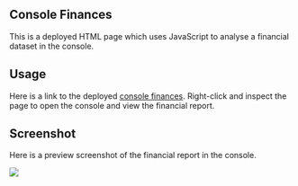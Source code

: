 ## Console Finances

This is a deployed HTML page which uses JavaScript to analyse a financial dataset in the console.

## Usage

Here is a link to the deployed [console finances](https://kane-chang.github.io/console-finances). Right-click and inspect the page to open the console and view the financial report.

## Screenshot

Here is a preview screenshot of the financial report in the console.

![](https://i.gyazo.com/61a714b955cb17de28b1e77865120316.png)
